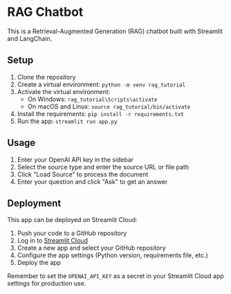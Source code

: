 # RAG Chatbot

This is a Retrieval-Augmented Generation (RAG) chatbot built with Streamlit and LangChain.

## Setup

1. Clone the repository
2. Create a virtual environment: `python -m venv rag_tutorial`
3. Activate the virtual environment:
   - On Windows: `rag_tutorial\Scripts\activate`
   - On macOS and Linux: `source rag_tutorial/bin/activate`
4. Install the requirements: `pip install -r requirements.txt`
5. Run the app: `streamlit run app.py`

## Usage

1. Enter your OpenAI API key in the sidebar
2. Select the source type and enter the source URL or file path
3. Click "Load Source" to process the document
4. Enter your question and click "Ask" to get an answer

## Deployment

This app can be deployed on Streamlit Cloud:

1. Push your code to a GitHub repository
2. Log in to [Streamlit Cloud](https://streamlit.io/cloud)
3. Create a new app and select your GitHub repository
4. Configure the app settings (Python version, requirements file, etc.)
5. Deploy the app

Remember to set the `OPENAI_API_KEY` as a secret in your Streamlit Cloud app settings for production use.